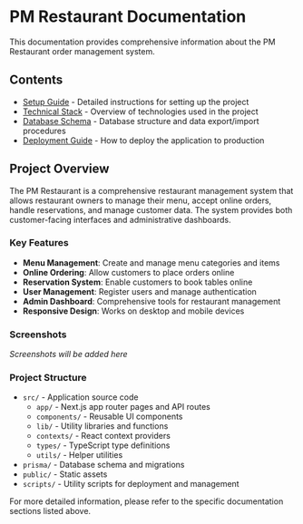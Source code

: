 # PM Restaurant Documentation

This documentation provides comprehensive information about the PM Restaurant order management system.

## Contents

- [Setup Guide](setup-guide.md) - Detailed instructions for setting up the project
- [Technical Stack](technical-stack.md) - Overview of technologies used in the project
- [Database Schema](database.md) - Database structure and data export/import procedures
- [Deployment Guide](deployment.md) - How to deploy the application to production

## Project Overview

The PM Restaurant is a comprehensive restaurant management system that allows restaurant owners to manage their menu, accept online orders, handle reservations, and manage customer data. The system provides both customer-facing interfaces and administrative dashboards.

### Key Features

- **Menu Management**: Create and manage menu categories and items
- **Online Ordering**: Allow customers to place orders online
- **Reservation System**: Enable customers to book tables online
- **User Management**: Register users and manage authentication
- **Admin Dashboard**: Comprehensive tools for restaurant management
- **Responsive Design**: Works on desktop and mobile devices

### Screenshots

_Screenshots will be added here_

### Project Structure

- `src/` - Application source code
  - `app/` - Next.js app router pages and API routes
  - `components/` - Reusable UI components
  - `lib/` - Utility libraries and functions
  - `contexts/` - React context providers
  - `types/` - TypeScript type definitions
  - `utils/` - Helper utilities
- `prisma/` - Database schema and migrations
- `public/` - Static assets
- `scripts/` - Utility scripts for deployment and management

For more detailed information, please refer to the specific documentation sections listed above.
